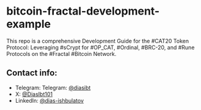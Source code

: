 # bitcoin-fractal-development-example
This repo is a comprehensive Development Guide for the #CAT20 Token Protocol: Leveraging #sCrypt for #OP_CAT, #Ordinal, #BRC-20, and #Rune Protocols on the #Fractal #Bitcoin Network.

## Contact info:

- Telegram: Telegram: [@diasibt](https://t.me/@diasibt)
- X: [@DiasIbt101](https://x.com/DiasIbt101)
- LinkedIn: [@dias-ishbulatov](https://www.linkedin.com/in/dias-ishbulatov/)